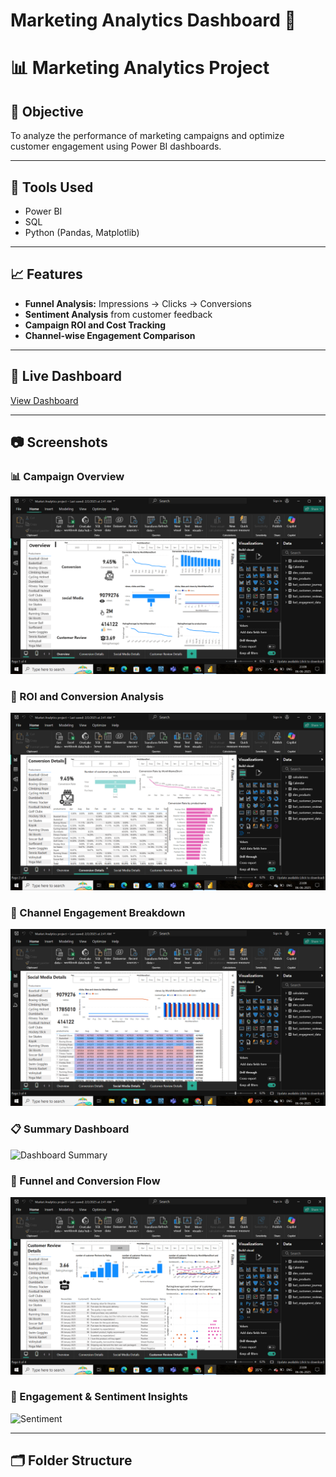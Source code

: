 # Marketing Analytics Dashboard 🚀

# 📊 Marketing Analytics Project

## 📌 Objective  
To analyze the performance of marketing campaigns and optimize customer engagement using Power BI dashboards.

---

## 🔧 Tools Used  
- Power BI  
- SQL  
- Python (Pandas, Matplotlib)

---

## 📈 Features  
- **Funnel Analysis:** Impressions → Clicks → Conversions  
- **Sentiment Analysis** from customer feedback  
- **Campaign ROI and Cost Tracking**  
- **Channel-wise Engagement Comparison**

---

## 🔗 Live Dashboard  
[View Dashboard](#) <!-- Replace this # with the actual Power BI dashboard link -->

---

## 📷 Screenshots  

### 📊 Campaign Overview  
![Campaign View](screenshots/Screenshot%20(127).png)

### 💸 ROI and Conversion Analysis  
![ROI](screenshots/Screenshot%20(128).png)

### 📣 Channel Engagement Breakdown  
![Channels](screenshots/Screenshot%20(129).png)

### 📋 Summary Dashboard  
![Dashboard Summary](screenshots/dashboard_ss.png)

### 🧮 Funnel and Conversion Flow  
![Conversion Funnel](screenshots/Screenshot%20(130).png)

### 📢 Engagement & Sentiment Insights  
![Sentiment](screenshots/Screenshot%20(131).png)

---

## 🗂️ Folder Structure  
